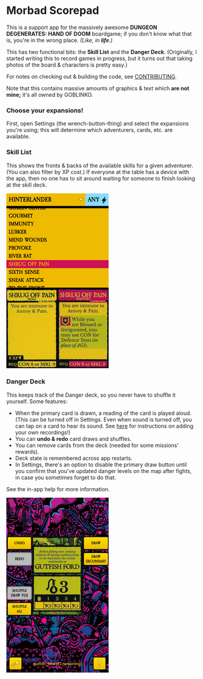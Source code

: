 # Morbad Scorepad

This is a support app for the massively awesome **DUNGEON DEGENERATES:
HAND OF DOOM** boardgame; if you don't know what that is, you're in the
wrong place.  *(Like, in **life**.)*

This has two functional bits: the **Skill List** and the **Danger Deck**.
(Originally, I started writing this to record games in progress, but it
turns out that taking photos of the board & characters is pretty easy.)

For notes on checking out & building the code, see
[CONTRIBUTING](CONTRIBUTING.md).

Note that this contains massive amounts of graphics & text which **are
not mine;** it's all owned by GOBLINKO.

### Choose your expansions!

First, open Settings (the wrench-button-thing) and select the expansions
you're  using; this will determine which adventurers, cards, etc. are
available.

### Skill List

This shows the fronts & backs of the available skills for a given
adventurer.  (You can also filter by XP cost.)  If everyone at the table
has a device with the app, then no one has to sit around waiting for
someone to finish looking at the skill deck.

![Skill List](extras/screenshot.skill.jpg)

### Danger Deck

This keeps track of the Danger deck, so you never have to shuffle it
yourself.  Some features:

- When the primary card is drawn, a reading of the card is played aloud.
  (This can be turned off in Settings.  Even when sound is turned off,
  you can tap on a card to hear its sound.  See
  [here](https://github.com/kuhrusty/MorbadScorepad/blob/master/CONTRIBUTING.md#adding-your-own-danger-card-recordings)
  for instructions on adding your own recordings!)
- You can **undo & redo** card draws and shuffles.
- You can remove cards from the deck (needed for some missions' rewards).
- Deck state is remembered across app restarts.
- In Settings, there's an option to disable the primary draw button
  until you confirm that you've updated danger levels on the map after
  fights, in case you sometimes forget to do that.

See the in-app help for more information.

![Danger Deck](extras/screenshot.danger.jpg)
